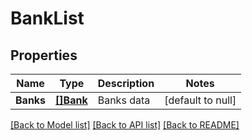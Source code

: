 # BankList

## Properties
Name | Type | Description | Notes
------------ | ------------- | ------------- | -------------
**Banks** | [**[]Bank**](Bank.md) | Banks data | [default to null]

[[Back to Model list]](../README.md#documentation-for-models) [[Back to API list]](../README.md#documentation-for-api-endpoints) [[Back to README]](../README.md)


